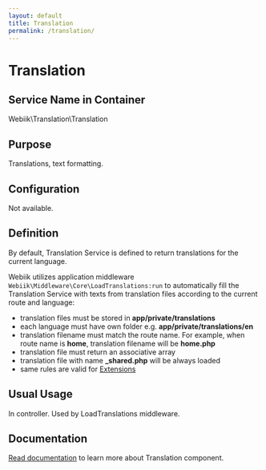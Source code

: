 ```yaml
---
layout: default
title: Translation
permalink: /translation/
---
```

# Translation
## Service Name in Container
Webiik\Translation\Translation

## Purpose
Translations, text formatting.  

## Configuration
Not available.

## Definition
By default, Translation Service is defined to return translations for the current language.

Webiik utilizes application middleware `Webiik\Middleware\Core\LoadTranslations:run` to automatically fill the Translation Service with texts from translation files according to the current route and language:

* translation files must be stored in **app/private/translations**
* each language must have own folder e.g. **app/private/translations/en**
* translation filename must match the route name. For example, when route name is **home**, translation filename will be **home.php**
* translation file must return an associative array
* translation file with name **_shared.php** will be always loaded
* same rules are valid for [Extensions](/extensions)

## Usual Usage
In controller. Used by LoadTranslations middleware.

## Documentation
[Read documentation](https://github.com/webiik/components/blob/master/src/Webiik/Translation/README.md) to learn more about Translation component.